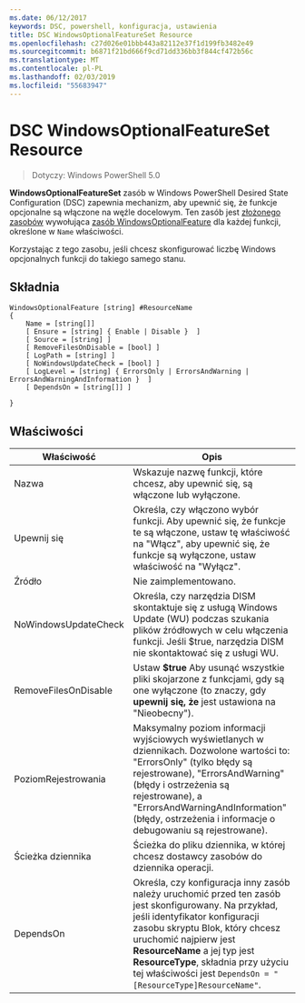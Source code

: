 ```yaml
---
ms.date: 06/12/2017
keywords: DSC, powershell, konfiguracja, ustawienia
title: DSC WindowsOptionalFeatureSet Resource
ms.openlocfilehash: c27d026e01bbb443a82112e37f1d199fb3482e49
ms.sourcegitcommit: b6871f21bd666f9cd71dd336bb3f844cf472b56c
ms.translationtype: MT
ms.contentlocale: pl-PL
ms.lasthandoff: 02/03/2019
ms.locfileid: "55683947"
---
```

# <a name="dsc-windowsoptionalfeatureset-resource"></a>DSC WindowsOptionalFeatureSet Resource

> Dotyczy: Windows PowerShell 5.0

**WindowsOptionalFeatureSet** zasób w Windows PowerShell Desired State Configuration (DSC) zapewnia mechanizm, aby upewnić się, że funkcje opcjonalne są włączone na węźle docelowym.
Ten zasób jest [złożonego zasobów](../../../resources/authoringResourceComposite.md) wywołująca [zasób WindowsOptionalFeature](windowsOptionalFeatureResource.md) dla każdej funkcji, określone w `Name` właściwości.

Korzystając z tego zasobu, jeśli chcesz skonfigurować liczbę Windows opcjonalnych funkcji do takiego samego stanu.

## <a name="syntax"></a>Składnia

```
WindowsOptionalFeature [string] #ResourceName
{
    Name = [string[]]
    [ Ensure = [string] { Enable | Disable }  ]
    [ Source = [string] ]
    [ RemoveFilesOnDisable = [bool] ]
    [ LogPath = [string] ]
    [ NoWindowsUpdateCheck = [bool] ]
    [ LogLevel = [string] { ErrorsOnly | ErrorsAndWarning | ErrorsAndWarningAndInformation }  ]
    [ DependsOn = [string[]] ]

}
```

## <a name="properties"></a>Właściwości

|  Właściwość  |  Opis   |
|---|---|
| Nazwa| Wskazuje nazwę funkcji, które chcesz, aby upewnić się, są włączone lub wyłączone.|
| Upewnij się| Określa, czy włączono wybór funkcji. Aby upewnić się, że funkcje te są włączone, ustaw tę właściwość na "Włącz", aby upewnić się, że funkcje są wyłączone, ustaw właściwość na "Wyłącz".|
| Źródło| Nie zaimplementowano.|
| NoWindowsUpdateCheck| Określa, czy narzędzia DISM skontaktuje się z usługą Windows Update (WU) podczas szukania plików źródłowych w celu włączenia funkcji. Jeśli $true, narzędzia DISM nie skontaktować się z usługi WU.|
| RemoveFilesOnDisable| Ustaw **$true** Aby usunąć wszystkie pliki skojarzone z funkcjami, gdy są one wyłączone (to znaczy, gdy **upewnij się, że** jest ustawiona na "Nieobecny").|
| PoziomRejestrowania| Maksymalny poziom informacji wyjściowych wyświetlanych w dziennikach. Dozwolone wartości to: "ErrorsOnly" (tylko błędy są rejestrowane), "ErrorsAndWarning" (błędy i ostrzeżenia są rejestrowane), a "ErrorsAndWarningAndInformation" (błędy, ostrzeżenia i informacje o debugowaniu są rejestrowane).|
| Ścieżka dziennika| Ścieżka do pliku dziennika, w której chcesz dostawcy zasobów do dziennika operacji.|
| DependsOn| Określa, czy konfiguracja inny zasób należy uruchomić przed ten zasób jest skonfigurowany. Na przykład, jeśli identyfikator konfiguracji zasobu skryptu Blok, który chcesz uruchomić najpierw jest __ResourceName__ a jej typ jest __ResourceType__, składnia przy użyciu tej właściwości jest `DependsOn = "[ResourceType]ResourceName"`.|
